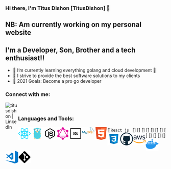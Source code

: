 ### Hi there, I'm Titus Dishon [TitusDishon] 👋

## NB: Am currently working on my personal website

## I'm a Developer, Son, Brother and a tech enthusiast!!

- 🌱 I’m currently learning everything golang and cloud development 🤣
- 👯 I strive to provide the best software solutions to my clients
- 🥅 2021 Goals: Become a pro go developer

### Connect with me:

[<img align="left" alt="titusdishon | LinkedIn" width="40px" src="https://cdn.jsdelivr.net/npm/simple-icons@v3/icons/linkedin.svg" />][linkedin]

<br />

### Languages and Tools:

[<img align="left" alt="React js" width="40px" src="https://raw.githubusercontent.com/titusdishon/titusdishon/master/reactjs.svg" />]`React js `
[<img align="left" alt="Go" width="40px" src="https://raw.githubusercontent.com/titusdishon/titusdishon/master/go.svg" />]
[<img align="left" alt="Node js" width="40px" src="https://raw.githubusercontent.com/titusdishon/titusdishon/master/node-js.svg" />]
[<img align="left" alt="Graphql" width="40px" src="https://raw.githubusercontent.com/titusdishon/titusdishon/master/graphql.svg" />]
[<img align="left" alt="SQL" width="40px" src="https://raw.githubusercontent.com/titusdishon/titusdishon/master/sql.png" />]
[<img align="left" alt="mysql" width="40px" src="https://raw.githubusercontent.com/titusdishon/titusdishon/master/mysql.svg" />]
[<img align="left" alt="html" width="40px" src="https://raw.githubusercontent.com/titusdishon/titusdishon/master/html.svg" />]
[<img align="left" alt="css3" width="40px" src="https://raw.githubusercontent.com/titusdishon/titusdishon/master/css3.svg" />]
[<img align="left" alt="github" width="40px" src="https://raw.githubusercontent.com/titusdishon/titusdishon/master/github.svg" />]
[<img align="left" alt="aws" width="40px" src="https://raw.githubusercontent.com/titusdishon/titusdishon/master/aws.png" />]
[<img align="left" alt="docker" width="40px" src="https://raw.githubusercontent.com/titusdishon/titusdishon/master/docker.svg" />]
[<img align="left" alt="vscode" width="40px" src="https://raw.githubusercontent.com/titusdishon/titusdishon/master/vscode.png" />]
[<img align="left" alt="Git" width="40px" src="https://raw.githubusercontent.com/titusdishon/titusdishon/master/git.svg" />]

[linkedin]: https://www.linkedin.com/in/titus-dishon-862289104
